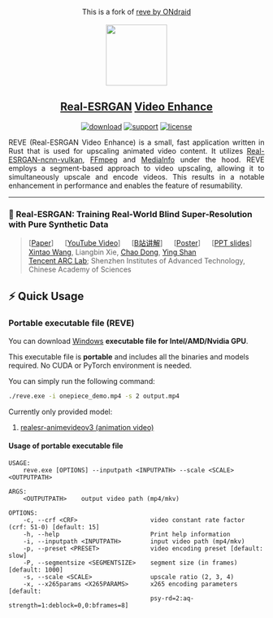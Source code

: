 <p align="center">
  This is a fork of <a href="https://github.com/ONdraid/reve/tree/main">reve by ONdraid<br/><br/>
  <img src="reve-cli/assets/logo.png" height=120>
</p>

## <div align="center"><b><a href="https://github.com/xinntao/Real-ESRGAN">Real-ESRGAN</a> <a href="https://github.com/ONdraid/reve">Video Enhance</a></b></div>

<div align="center">

[![download](https://img.shields.io/github/downloads/ONdraid/reve/total)](https://github.com/ONdraid/reve/releases)
[![support](https://img.shields.io/badge/Support-Windows%20x64-blue?logo=Windows)](https://support.microsoft.com/en-us/windows/32-bit-and-64-bit-windows-frequently-asked-questions-c6ca9541-8dce-4d48-0415-94a3faa2e13d)
[![license](https://img.shields.io/github/license/ONdraid/reve.svg)](https://github.com/ONdraid/reve/blob/main/LICENSE)

</div>

<div align="justify">

REVE (Real-ESRGAN Video Enhance) is a small, fast application written in Rust that is used for upscaling animated video content. It utilizes [Real-ESRGAN-ncnn-vulkan](https://github.com/xinntao/Real-ESRGAN-ncnn-vulkan), [FFmpeg](https://ffmpeg.org/about.html) and [MediaInfo](https://mediaarea.net/en/MediaInfo) under the hood. REVE employs a segment-based approach to video upscaling, allowing it to simultaneously upscale and encode videos. This results in a notable enhancement in performance and enables the feature of resumability.

</div>

---

### 📖 Real-ESRGAN: Training Real-World Blind Super-Resolution with Pure Synthetic Data

> [[Paper](https://arxiv.org/abs/2107.10833)] &emsp; [[YouTube Video](https://www.youtube.com/watch?v=fxHWoDSSvSc)] &emsp; [[B站讲解](https://www.bilibili.com/video/BV1H34y1m7sS/)] &emsp; [[Poster](https://xinntao.github.io/projects/RealESRGAN_src/RealESRGAN_poster.pdf)] &emsp; [[PPT slides](https://docs.google.com/presentation/d/1QtW6Iy8rm8rGLsJ0Ldti6kP-7Qyzy6XL/edit?usp=sharing&ouid=109799856763657548160&rtpof=true&sd=true)]<br>
> [Xintao Wang](https://xinntao.github.io/), Liangbin Xie, [Chao Dong](https://scholar.google.com.hk/citations?user=OSDCB0UAAAAJ), [Ying Shan](https://scholar.google.com/citations?user=4oXBp9UAAAAJ&hl=en) <br>
> [Tencent ARC Lab](https://arc.tencent.com/en/ai-demos/imgRestore); Shenzhen Institutes of Advanced Technology, Chinese Academy of Sciences

## ⚡ Quick Usage

### Portable executable file (REVE)

You can download [Windows](https://github.com/ONdraid/reve/releases/latest/download/reve-ncnn-vulkan-windows.zip) **executable file for Intel/AMD/Nvidia GPU**.

This executable file is **portable** and includes all the binaries and models required. No CUDA or PyTorch environment is needed.<br>

You can simply run the following command:

```bash
./reve.exe -i onepiece_demo.mp4 -s 2 output.mp4
```

Currently only provided model:
1. [realesr-animevideov3 (animation video)](https://github.com/xinntao/Real-ESRGAN/blob/master/docs/anime_video_model.md)

#### Usage of portable executable file

```console
USAGE:
    reve.exe [OPTIONS] --inputpath <INPUTPATH> --scale <SCALE> <OUTPUTPATH>

ARGS:
    <OUTPUTPATH>    output video path (mp4/mkv)

OPTIONS:
    -c, --crf <CRF>                    video constant rate factor (crf: 51-0) [default: 15]
    -h, --help                         Print help information
    -i, --inputpath <INPUTPATH>        input video path (mp4/mkv)
    -p, --preset <PRESET>              video encoding preset [default: slow]
    -P, --segmentsize <SEGMENTSIZE>    segment size (in frames) [default: 1000]
    -s, --scale <SCALE>                upscale ratio (2, 3, 4)
    -x, --x265params <X265PARAMS>      x265 encoding parameters [default:
                                       psy-rd=2:aq-strength=1:deblock=0,0:bframes=8]
```

